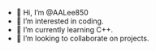 - 👋 Hi, I’m @AALee850
- 👀 I’m interested in coding.
- 🌱 I’m currently learning C++.
- 💞️ I’m looking to collaborate on projects.

<!---
AALee850/AALee850 is a ✨ special ✨ repository because its `README.md` (this file) appears on your GitHub profile.
You can click the Preview link to take a look at your changes.
--->
